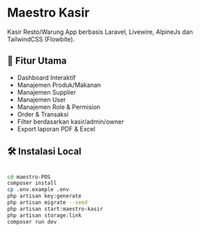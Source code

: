# Maestro Kasir

Kasir Resto/Warung App berbasis Laravel, Livewire, AlpineJs dan TailwindCSS (Flowbite).

## 🚀 Fitur Utama

- Dashboard Interaktif
- Manajemen Produk/Makanan
- Manajemen Supplier
- Manajemen User
- Manajemen Role & Permision
- Order & Transaksi
- Filter berdasarkan kasir/admin/owner
- Export laporan PDF & Excel

## 🛠️ Instalasi Local

```bash

cd maestro-POS
composer install
cp .env.example .env
php artisan key:generate
php artisan migrate --seed
php artisan start:maestro-kasir
php artisan storage:link
composer run dev
